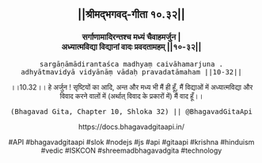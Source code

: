 <center><h2>||श्रीमद्‍भगवद्‍-गीता १०.३२||</h2>
<h3>सर्गाणामादिरन्तश्च मध्यं चैवाहमर्जुन |<br/>अध्यात्मविद्या विद्यानां वादः प्रवदतामहम् ||१०-३२||</h3>
<pre>sargāṇāmādirantaśca madhyaṃ caivāhamarjuna .<br/>adhyātmavidyā vidyānāṃ vādaḥ pravadatāmaham ||10-32||</pre>
<p>।।10.32।। हे अर्जुन ! सृष्टियों का आदि, अन्त और मध्य भी मैं ही हूँ, मैं विद्याओं में अध्यात्मविद्या और विवाद करने वालों में (अर्थात् विवाद के प्रकारों में) मैं वाद हूँ।।</p>
<pre>(Bhagavad Gita, Chapter 10, Shloka 32) || @BhagavadGitaApi</pre><p>https://docs.bhagavadgitaapi.in/</p><p>#API #bhagavadgitaapi #slok #nodejs #js #api #gitaapi #krishna #hinduism #vedic #ISKCON #shreemadbhagavadgita #technology</p></center>
